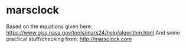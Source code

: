 # marsclock

Based on the equations given here: https://www.giss.nasa.gov/tools/mars24/help/algorithm.html
And some practical stuff/checking from: http://marsclock.com
